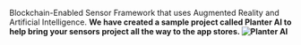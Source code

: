 Blockchain-Enabled Sensor Framework that uses Augmented Reality and Artificial Intelligence. <b/>
We have created a sample project called Planter AI to help bring your sensors project all the way to the app stores. <b/>
![Planter AI](https://user-images.githubusercontent.com/53659320/125875482-87cb61a8-d760-4aab-8900-33d657601fa9.png)
